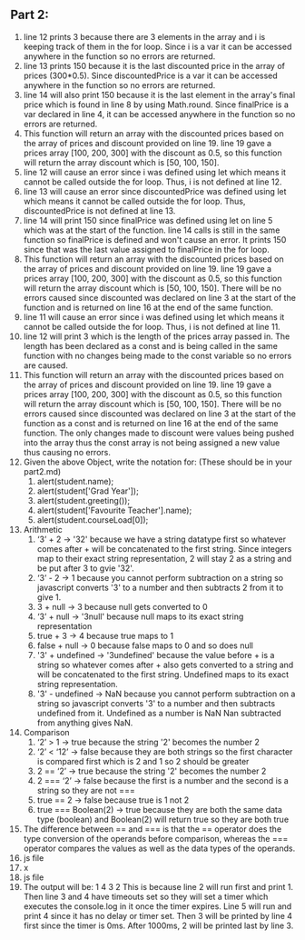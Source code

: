 ## Part 2:
1. line 12 prints 3 because there are 3 elements in the array and i is keeping track of them in the for loop. Since i is a var it can be accessed anywhere in the function so no errors are returned.
2. line 13 prints 150 because it is the last discounted price in the array of prices (300*0.5). Since discountedPrice is a var it can be accessed anywhere in the function so no errors are returned.
3. line 14 will also print 150 because it is the last element in the array's final price which is found in line 8 by using Math.round. Since finalPrice is a var declared in line 4, it can be accessed anywhere in the function so no errors are returned.
4. This function will return an array with the discounted prices based on the array of prices and discount provided on line 19. line 19 gave a prices array [100, 200, 300] with the discount as 0.5, so this function will return the array discount which is [50, 100, 150].
5. line 12 will cause an error since i was defined using let which means it cannot be called outside the for loop. Thus, i is not defined at line 12.
6. line 13 will cause an error since discountedPrice was defined using let which means it cannot be called outside the for loop. Thus, discountedPrice is not defined at line 13.
7. line 14 will print 150 since finalPrice was defined using let on line 5 which was at the start of the function. line 14 calls is still in the same function so finalPrice is defined and won't cause an error. It prints 150 since that was the last value assigned to finalPrice in the for loop.
8. This function will return an array with the discounted prices based on the array of prices and discount provided on line 19. line 19 gave a prices array [100, 200, 300] with the discount as 0.5, so this function will return the array discount which is [50, 100, 150]. There will be no errors caused since discounted was declared on line 3 at the start of the function and is returned on line 16 at the end of the same function.
9. line 11 will cause an error since i was defined using let which means it cannot be called outside the for loop. Thus, i is not defined at line 11.
10. line 12 will print 3 which is the length of the prices array passed in. The length has been declared as a const and is being called in the same function with no changes being made to the const variable so no errors are caused.
11. This function will return an array with the discounted prices based on the array of prices and discount provided on line 19. line 19 gave a prices array [100, 200, 300] with the discount as 0.5, so this function will return the array discount which is [50, 100, 150]. There will be no errors caused since discounted was declared on line 3 at the start of the function as a const and is returned on line 16 at the end of the same function. The only changes made to discount were values being pushed into the array thus the const array is not being assigned a new value thus causing no errors.
12. Given the above Object, write the notation for:  (These should be in your part2.md)
    1. alert(student.name);
    2. alert(student['Grad Year']);
    3. alert(student.greeting());
    4. alert(student['Favourite Teacher'].name);
    5. alert(student.courseLoad[0]);
13. Arithmetic
    1.  ‘3’ + 2 -> '32' because we have a string datatype first so whatever comes after + will be concatenated to the first string. Since integers map to their exact string representation, 2 will stay 2 as a string and be put after 3 to gvie '32'.
    2.  ‘3’ - 2 -> 1 because you cannot perform subtraction on a string so javascript converts '3' to a number and then subtracts 2 from it to give 1.
    3.  3 + null -> 3 because null gets converted to 0
    4.  ‘3’ + null -> '3null' because null maps to its exact string representation
    5.  true + 3 -> 4 because true maps to 1
    6.  false + null -> 0 because false maps to 0 and so does null
    7.  '3' + undefined -> '3undefined' because the value before + is a string so whatever comes after + also gets converted to a string and will be concatenated to the first string. Undefined maps to its exact string representation. 
    8.  '3' - undefined -> NaN because you cannot perform subtraction on a string so javascript converts '3' to a number and then subtracts undefined from it. Undefined as a number is NaN Nan subtracted from anything gives NaN.
14. Comparison 
    1.  ‘2’ > 1 -> true because the string '2' becomes the number 2
    2.  ‘2’ < ‘12’ -> false because they are both strings so the first character is compared first which is 2 and 1 so 2 should be greater
    3.  2 == ‘2’ -> true because the string '2' becomes the number 2 
    4.  2 === ‘2’ -> false because the first is a number and the second is a string so they are not ===
    5.  true == 2 -> false because true is 1 not 2
    6.  true === Boolean(2) -> true because they are both the same data type (boolean) and Boolean(2) will return true so they are both true
15. The difference between == and === is that the == operator does the type conversion of the operands before comparison, whereas the === operator compares the values as well as the data types of the operands.
16. js file
17. x
18. js file
19. The output will be:
1
4
3
2
This is because line 2 will run first and print 1. Then line 3 and 4 have timeouts set so they will set a timer which executes the console.log in it once the timer expires. Line 5 will run and print 4 since it has no delay or timer set. Then 3 will be printed by line 4 first since the timer is 0ms. After 1000ms, 2 will be printed last by line 3.